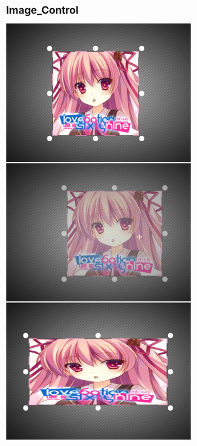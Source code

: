 # Image_Control

<img src="https://raw.githubusercontent.com/Lolikitty/Image_Control/master/Image%20Control/GitHub/A.jpg" />

<img src="https://raw.githubusercontent.com/Lolikitty/Image_Control/master/Image%20Control/GitHub/B.jpg" />

<img src="https://raw.githubusercontent.com/Lolikitty/Image_Control/master/Image%20Control/GitHub/C.jpg" />


